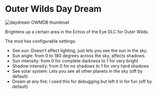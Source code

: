 # Outer Wilds Day Dream

![daydream OWMDB thumbnail](https://user-images.githubusercontent.com/22628069/143732014-cd55672e-c21f-4018-b9a5-316943acd432.png)

Brightens up a certain area in the Echos of the Eye DLC for Outer Wilds.

The mod has configurable settings:
- See sun: Doesn't affect lighting, just lets you see the sun in the sky.
- Sun angle: from 0 to 180 degrees across the sky, affects shadows.
- Sun intensity: from 0 for complete darkness to 1 for very bright
- Shadow intensity: from 0 for no shadows to 1 for very hard shadows
- See solar system: Lets you see all other planets in the sky (off by default)
- Dream at any fire: I used this for debugging but left it in for fun (off by default)
